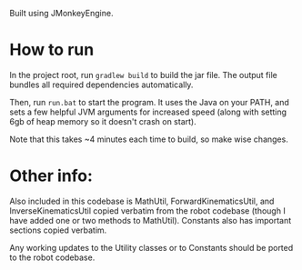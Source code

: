Built using JMonkeyEngine.

# How to run

In the project root, run `gradlew build` to build the jar file. The output file bundles all required dependencies automatically.

Then, run `run.bat` to start the program. It uses the Java on your PATH, and sets a few helpful JVM arguments for increased speed (along with setting 6gb of heap memory so it doesn't crash on start).

Note that this takes ~4 minutes each time to build, so make wise changes.

# Other info:
Also included in this codebase is MathUtil, ForwardKinematicsUtil, and InverseKinematicsUtil copied verbatim from the robot codebase (though I have added one or two methods to MathUtil). Constants also has important sections copied verbatim.

Any working updates to the Utility classes or to Constants should be ported to the robot codebase.